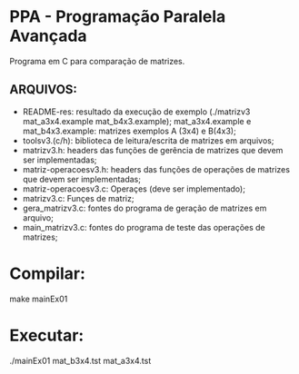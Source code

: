 # PPA - Programação Paralela Avançada
Programa em C para comparação de matrizes.

## ARQUIVOS:
* README-res: resultado da execução de exemplo (./matrizv3 mat_a3x4.example mat_b4x3.example);
mat_a3x4.example e mat_b4x3.example: matrizes exemplos A (3x4) e B(4x3);
* toolsv3.(c/h): biblioteca de leitura/escrita de matrizes em arquivos;  
* matrizv3.h: headers das funções de gerência de matrizes que devem ser implementadas;
* matriz-operacoesv3.h: headers das funções de operações de matrizes que devem ser implementadas;
* matriz-operacoesv3.c: Operaçes (deve ser implementado);
* matrizv3.c: Funçes de matriz;
* gera_matrizv3.c: fontes do programa de geração de matrizes em arquivo;
* main_matrizv3.c: fontes do programa de teste das operações de matrizes;

# Compilar:
 make mainEx01

# Executar: 
 ./mainEx01 mat_b3x4.tst mat_a3x4.tst

